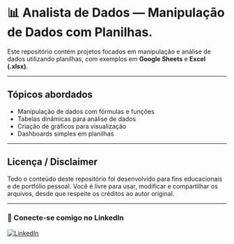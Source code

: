 # 📊 Analista de Dados — Manipulação de Dados com Planilhas.

Este repositório contém projetos focados em manipulação e análise de dados utilizando planilhas, com exemplos em **Google Sheets** e **Excel (.xlsx)**.

---
 
## Tópicos abordados
- Manipulação de dados com fórmulas e funções
- Tabelas dinâmicas para análise de dados
- Criação de gráficos para visualização
- Dashboards simples em planilhas

 ---
 
 ## Licença / Disclaimer
 
 Todo o conteúdo deste repositório foi desenvolvido para fins educacionais e de portfólio pessoal. Você é livre para usar, modificar e compartilhar os arquivos, desde que respeite os créditos ao autor original.
 
 ---

### 🤝 Conecte-se comigo no LinkedIn

[![LinkedIn](https://img.shields.io/badge/LinkedIn-0077B5?style=for-the-badge&logo=linkedin&logoColor=white)](https://www.linkedin.com/in/tiago-magalhães-santos-0b6ab0b6/)


